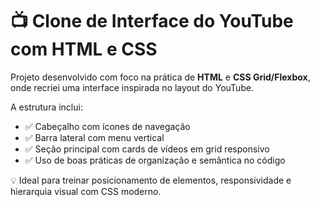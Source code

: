 # 📺 Clone de Interface do YouTube com HTML e CSS

Projeto desenvolvido com foco na prática de **HTML** e **CSS Grid/Flexbox**, onde recriei uma interface inspirada no layout do YouTube.  

A estrutura inclui:

- ✅ Cabeçalho com ícones de navegação  
- ✅ Barra lateral com menu vertical  
- ✅ Seção principal com cards de vídeos em grid responsivo  
- ✅ Uso de boas práticas de organização e semântica no código  

💡 Ideal para treinar posicionamento de elementos, responsividade e hierarquia visual com CSS moderno.
